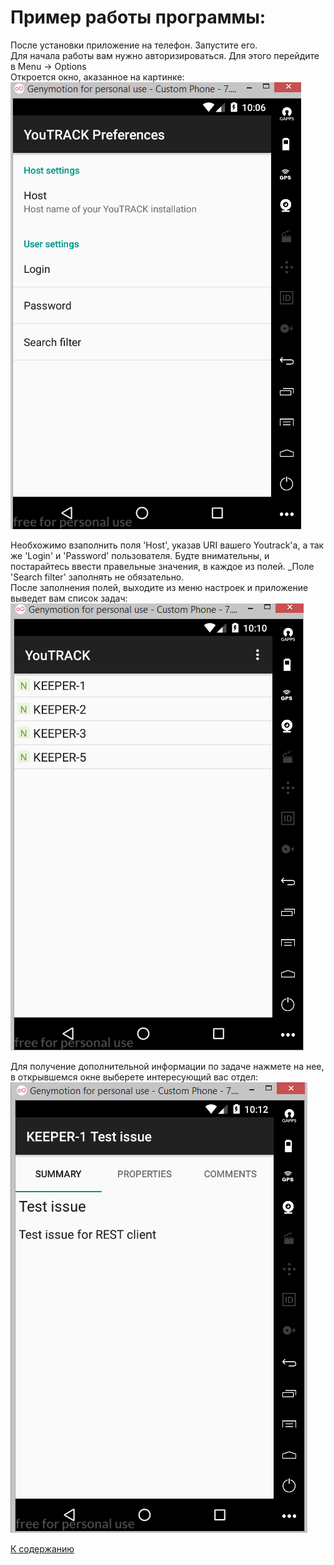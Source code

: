 # Пример работы программы:  

После установки приложение на телефон. Запустите его.  
Для начала работы вам нужно авторизироваться. Для этого перейдите в Menu -> Options  
Откроется окно, аказанное на картинке:  
![alt text](https://github.com/MorozovSD/YouTrack-Keeper/blob/master/pic/references.bmp "references")  


Необхожимо взаполнить поля 'Host', указав URI вашего Youtrack'а, а так же 'Login' и 'Password' пользователя. Будте внимательны, и постарайтесь ввести правельные значения, в каждое из полей. _Поле 'Search filter' заполнять не обязательно.  
После заполнения полей, выходите из меню настроек и приложение выведет вам список задач:  
![alt text](https://github.com/MorozovSD/YouTrack-Keeper/blob/master/pic/issues.bmp "issues")


Для получение дополнительной информации по задаче нажмете на нее, в открывшемся окне выберете интересующий вас отдел:  
![alt text](https://github.com/MorozovSD/YouTrack-Keeper/blob/master/pic/issue_info.bmp "issue_info")




[К содержанию](./index.md)  
